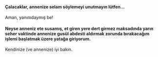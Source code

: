 #### Çalacaklar, annenize selam söylemeyi unutmayın lütfen...
Aman, yanımdaymış be!
#### Neyse anneniz ete susamış, et giren yere dert girmez maksadında yarın seher vaktinde annenize gusül abdesti aldırmak zorunda bırakacağım işlemi başlatmak üzere yatağa giriyorum.
Kendinize (ve annenize) iyi bakın.